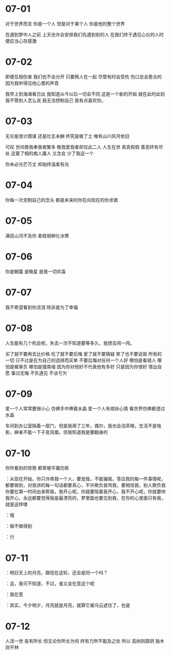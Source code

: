 # 07-01

对于世界而言 你是一个人 但是对于某个人 你是他的整个世界

在遇到梦中人之前 上天也许会安排我们先遇到别的人 在我们终于遇见心仪的人时 便应当心存感激

# 07-02

即便互相伤害 我们也不会分开 只要两人在一起 尽管有时会受伤 伤口总会愈合的 因为我听得见他心里的声音

我早上到海滩看日出 我知道从今以后一切会不同 这是一个新的开始 就在此时此刻 我不管别人怎么说 我无法控制自己 我有点喜欢你。

# 07-03

无论是诡计图谋 还是壮志未酬 终究是做了土 唯有山川风月依旧

可叹 世间畏我奉我者繁多 敬我爱我者却仅此二人 人生在世 真真假假 善恶终有尽处 这着了相的痴人庸人 又怎会 少了我这一个

你未必光芒万丈 却始终温柔有光

# 07-04

你每一次克制自己的念头 都是未来的你在向现在的你求救

# 07-05

满目山河不及你 柔枝弱柳化冰寒

# 07-06

你是朝露 是晚星 是我一切欢喜

# 07-07

我不希望看到你流泪 除非是为了幸福

# 07-08

人生能有几个机会呢，失去一次不知道要等多久，我想去闯一闯。

买了就不要再去比价格 吃了就不要后悔 爱了就不要猜疑 笑了也不要诋毁 所有的一切 只不过是在为自己的选择而买单 不要后悔对任何一个人好 哪怕是看错人 哪怕是被辜负 哪怕是撞南墙 因为你对他好不代表他有多好 只是因为你很好 情出自愿 事过无悔 不负遇见 不谈亏欠

# 07-09

爱一个人常常要很小心 仿佛手中捧着水晶 爱一个人有缤纷心情 看世界仿佛都透过水晶

车间到办公室隔着一扇门，但是我用了三年，偶尔，我也会泡茶喝，生活不是电影，麻雀不能一下子变凤凰，但我知道我是要翻身的

# 07-10

你所看到的惊艳 都曾被平庸历练

：从现在开始，你只许疼我一个人，要宠我，不能骗我，答应我的每一件事情呢，都要做到，对我讲的每一句话都要真心，不许欺负我骂我，要相信我，别人欺负我你要在第一时间出来帮我，我开心呢，你就要陪着我开心，我不开心呢，你就要哄我开心，永远都要觉得我是最漂亮的，梦里面也要见到我，在你的心里面只有我，就是这样喽

：哦

：做不做得到

：行

# 07-11

：明日天上的月亮，跟现在这轮，还会是同一个吗？

：这，我可不知道，不过，谁又会在意这个呢

：我在意

：其实，今夕明夕，月亮就是月亮，就算它被乌云遮住了，也是

# 07-12

人活一世 各有所长 但无论你所长为何 终有力所不能及之处 所以 高树则靡阴 独木则不林